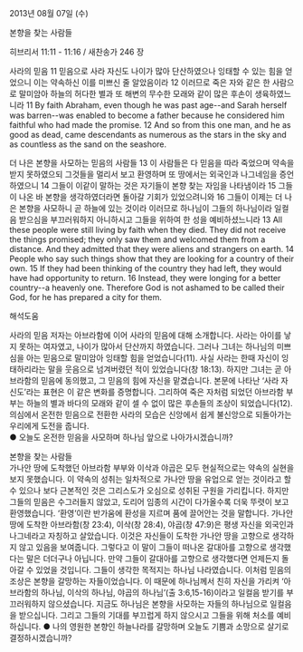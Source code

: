2013년 08월 07일 (수)

본향을 찾는 사람들



히브리서 11:11 - 11:16 / 새찬송가 246 장


사라의 믿음
11 믿음으로 사라 자신도 나이가 많아 단산하였으나 잉태할 수 있는 힘을 얻었으니 이는 약속하신 이를 미쁘신 줄 알았음이라 12 이러므로 죽은 자와 같은 한 사람으로 말미암아 하늘의 허다한 별과 또 해변의 무수한 모래와 같이 많은 후손이 생육하였느니라
11 By faith Abraham, even though he was past age--and Sarah herself was barren--was enabled to become a father because he considered him faithful who had made the promise. 12 And so from this one man, and he as good as dead, came descendants as numerous as the stars in the sky and as countless as the sand on the seashore.   

더 나은 본향을 사모하는 믿음의 사람들
13 이 사람들은 다 믿음을 따라 죽었으며 약속을 받지 못하였으되 그것들을 멀리서 보고 환영하며 또 땅에서는 외국인과 나그네임을 증언하였으니 14 그들이 이같이 말하는 것은 자기들이 본향 찾는 자임을 나타냄이라 15 그들이 나온 바 본향을 생각하였더라면 돌아갈 기회가 있었으려니와 16 그들이 이제는 더 나은 본향을 사모하니 곧 하늘에 있는 것이라 이러므로 하나님이 그들의 하나님이라 일컬음 받으심을 부끄러워하지 아니하시고 그들을 위하여 한 성을 예비하셨느니라
13 All these people were still living by faith when they died. They did not receive the things promised; they only saw them and welcomed them from a distance. And they admitted that they were aliens and strangers on earth. 14 People who say such things show that they are looking for a country of their own. 15 If they had been thinking of the country they had left, they would have had opportunity to return. 16 Instead, they were longing for a better country--a heavenly one. Therefore God is not ashamed to be called their God, for he has prepared a city for them.

해석도움





사라의 믿음
저자는 아브라함에 이어 사라의 믿음에 대해 소개합니다. 사라는 아이를 낳지 못하는 여자였고, 나이가 많아서 단산까지 하였습니다. 그러나 그녀는 하나님의 미쁘심을 아는 믿음으로 말미암아 잉태할 힘을 얻었습니다(11). 사실 사라는 한때 자신이 잉태하리라는 말을 웃음으로 넘겨버렸던 적이 있었습니다(창 18:13). 하지만 그녀는 곧 아브라함의 믿음에 동의했고, 그 믿음의 힘에 자신을 맡겼습니다. 본문에 나타난 ‘사라 자신도’라는 표현은 이 같은 변화를 증명합니다. 그리하여 죽은 자처럼 되었던 아브라함 부부는 하늘의 별과 바다의 모래와 같이 셀 수 없이 많은 후손들의 조상이 되었습니다(12). 의심에서 온전한 믿음으로 전환한 사라의 모습은 신앙에서 쉽게 불신앙으로 되돌아가는 우리에게 도전을 줍니다.    
● 오늘도 온전한 믿음을 사모하며 하나님 앞으로 나아가시겠습니까? 

본향을 찾는 사람들  
가나안 땅에 도착했던 아브라함 부부와 이삭과 야곱은 모두 현실적으로는 약속의 실현을 보지 못했습니다. 이 약속의 성취는 일차적으로 가나안 땅을 유업으로 얻는 것이라고 할 수 있으나 보다 근본적인 것은 그리스도가 오심으로 성취된 구원을 가리킵니다. 하지만 그들의 믿음은 수그러들지 않았고, 도리어 임종의 시간이 다가올수록 더욱 뚜렷이 보고 환영했습니다. ‘환영’이란 반가움에 환성을 지르며 품에 끌어안는 것을 말합니다. 가나안 땅에 도착한 아브라함(창 23:4), 이삭(창 28:4), 야곱(창 47:9)은 평생 자신을 외국인과 나그네라고 자칭하고 살았습니다. 이것은 자신들이 도착한 가나안 땅을 고향으로 생각하지 않고 있음을 보여줍니다. 그렇다고 이 말이 그들이 떠나온 갈대아를 고향으로 생각했다는 말은 더더구나 아닙니다. 만약 그들이 갈대아를 고향으로 생각했다면 언제든지 돌아갈 수 있었을 것입니다. 그들이 생각한 목적지는 하나님 나라였습니다. 이처럼 믿음의 조상은 본향을 갈망하는 자들이었습니다. 이 때문에 하나님께서 친히 자신을 가리켜 ‘아브라함의 하나님, 이삭의 하나님, 야곱의 하나님’(출 3:6,15-16)이라고 일컬음 받기를 부끄러워하지 않으셨습니다. 지금도 하나님은 본향을 사모하는 자들의 하나님으로 일컬음을 받으십니다. 그리고 그들의 기대를 부끄럽게 하지 않으시고 그들을 위해 처소를 예비하십니다. 
● 나의 영원한 본향인 하늘나라를 갈망하며 오늘도 기쁨과 소망으로 살기로 결정하시겠습니까?